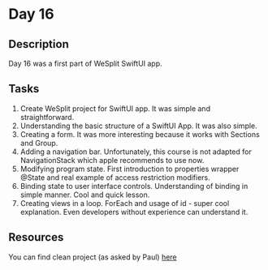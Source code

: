 # Day 16

## Description

Day 16 was a first part of WeSplit SwiftUI app.

## Tasks

1. Create WeSplit project for SwiftUI app. It was simple and straightforward.
2. Understanding the basic structure of a SwiftUI App. It was also simple.
3. Creating a form. It was more interesting because it works with Sections and Group.
4. Adding a navigation bar. Unfortunately, this course is not adapted for NavigationStack which apple recommends to use now.
5. Modifying program state. First introduction to properties wrapper @State and real example of access restriction modifiers.
6. Binding state to user interface controls. Understanding of binding in simple manner. Cool and quick lesson.
7. Creating views in a loop. ForEach and usage of id - super cool explanation. Even developers without experience can understand it.

## Resources

You can find clean project (as asked by Paul) [here](/Resources/Day_16/Sources)
